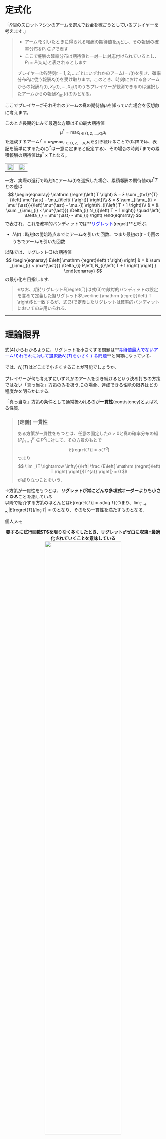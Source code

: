 # 定式化

「$K$個のスロットマシンのアームを選んでお金を稼ごうとしているプレイヤーを考えます.」

> - アーム$i$を引いたときに得られる報酬の期待値を$\mu_{i}$とし、その報酬の確率分布を$P_{i} \in P$で表す
> - ここで報酬の確率分布は期待値と一対一に対応付けられているとし、$P_{i} = P\left( {x} ; {\mu_{i}} \right)$と表されるとします
>
> プレイヤーは各時刻$t=1,2,\dots$ごとにいずれかのアーム$i=i\left(t\right)$を引き、確率分布$P_{i}$に従う報酬$X_{i}\left(t\right)$を受け取ります。このとき、時刻$t$における各アームからの報酬$X_{1}\left( t \right), X_{2}\left( t \right), \dots, X_{K}\left( t \right)$のうちプレイヤーが観測できるのは選択したアームからの報酬$X_{i\left(t\right)}\left(t\right)$のみとなる。

ここでプレイヤーがそれぞれのアームの真の期待値$\mu_{i}$を知っていた場合を仮想敵に考えます。

このとき長期的にみて最適な方策はその最大期待値
$$
\mu^{\ast} = \max _{i \in \left\{ 1,2,\dots,K \right\}}{\mu_{i}}
$$
を達成するアーム$i^{\ast} = arg \max _{i \in \left\{ 1,2,\dots,K \right\}}{\mu_{i}}$を引き続けることで(以降では、表記を簡単にするために$i^{\ast}$は一意に定まると仮定する)、その場合の時刻$T$までの累積報酬の期待値は$\mu^{\ast} \times T$となる。

<table>
	<tr>
		<td><img src="./../imgs/03/プレイヤーがそれぞれのアームの真の期待値を知っている例.jpg" width="100%"></td>
		<td><img src="./../imgs/03/最大期待値のアームを引き続ける.jpg" width="100%"></td>
	</tr>
</table>

一方、実際の進行で時刻$t$にアーム$i\left(t\right)$を選択した場合、累積報酬の期待値の$\mu^{\ast} T$との差は
$$
\begin{eqnarray}
\mathrm {regret}\left( T \right) & = & \sum _{t=1}^{T}{\left[ \mu^{\ast} - \mu_{i\left( t \right)} \right]}\\
& = & \sum _{i:\mu_{i} < \mu^{\ast}}{\left( \mu^{\ast} - \mu_{i} \right)N_{i}\left( T + 1 \right)}\\
& = & \sum _{i:\mu_{i} < \mu^{\ast}}{ \Delta_{i} N_{i}\left( T + 1 \right)} \quad \left( \Delta_{i} = \mu^{\ast} - \mu_{i} \right)
\end{eqnarray}
$$
で表され、これを確率的バンディットでは**<font color="blue">リグレット</font>(regret)**と呼ぶ.

 - $N_{i}\left( t \right)$ : 時刻$t$の開始時点までにアーム$i$を引いた回数、つまり最初の$(t-1)$回のうちでアーム$i$を引いた回数

以降では、リグレット(3)の期待値
$$
\begin{eqnarray}
E\left[ \mathrm {regret}\left( t \right) \right] & = & \sum _{i:\mu_{i} < \mu^{\ast}}{ \Delta_{i} E\left[ N_{i}\left( T + 1 \right) \right] }
\end{eqnarray}
$$
の最小化を目指します.

> ※なお、期待リグレット$E\left[ \mathrm {regret}\left( T \right) \right]$は式(3)で敵対的バンディットの設定を含めて定義した擬リグレット$\overline {\mathrm {regret}}\left( T \right)$と一致するが、式(3)で定義したリグレットは確率的バンディットにおいてのみ用いられる.

---
# 理論限界

式(4)からわかるように、リグレットを小さくする問題は**<font color="blue">期待値最大でないアーム$i$それぞれに対して選択数$N_{i}\left( T \right)$を小さくする問題</font>**と同等になっている.

では、$N_{i}\left( T \right)$はどこまで小さくすることが可能でしょうか.

プレイヤーが何も考えずにいずれかのアームを引き続けるという決め打ちの方策ではない「真っ当な」方策のみを扱う.この場合、達成できる性能の限界はどの程度かを明らかにする.

「真っ当な」方策の条件として通常扱われるのが**一貫性**(consistency)とよばれる性質.

> ### [定義] 一貫性
> ある方策が一貫性をもつとは、任意の固定した$a > 0$と真の確率分布の組$\left\{ P_{i} \right\}_{ i=1 }^{ K } \in P^{K}$に対して、その方策のもとで
$$
E\left[ \mathrm {regret}\left( T \right) \right] = o\left( T^{a} \right)
$$
つまり
$$
\lim _{T \rightarrow \infty}{\left| \frac {E\left[ \mathrm {regret}\left( T \right) \right]}{T^{a}} \right|} = 0
$$
> が成り立つことをいう.

→方策が一貫性をもつとは、**リグレットが常にどんな多項式オーダーよりも小さくなる**ことを指している.<br>
以降で紹介する方策のほとんどは$E\left[ \mathrm {regret}\left( T \right) \right] = o\left( \log {T} \right)$(つまり、$\lim _{T \rightarrow \infty}{\left| {E\left[ \mathrm {regret}\left( T \right) \right]}/{\log {T}} \right|} = 0$)となり、そのため一貫性を満たすものとなる.


<div style="text-align: center;">
	<p style="text-align: left;">個人メモ</p>
	<b>要するに試行回数$T$を限りなく多くしたとき、リグレットがゼロに収束=最適化されていくことを意味している</b>
	<img src="./../imgs/03/一貫性(consistency)評価で用いられる関数.jpeg" width="70%">
	<p>分母$T^{1}, \log {T}$が単調増加していく中でリグレット$E\left[ \mathrm {regret}\left( T \right) \right]$の値がどんどん小さくなっている。<br>
	つまり、方策がどんどん最適化されていき累積報酬を最大化している.</p>
</div>

<br>

> ### [定理3.2] 一貫性をもつ方策のリグレット下界
> KLダイバージェンス$D\left( \left( { P\left( x ; \mu^{\prime} \right) }\|{ P\left( x ; \mu \right) } \right) \right)$が$\mu > \mu^{\prime}$について単調増加かつ連続とする. 一貫性をもつアルゴリズムを用いたとき、任意の$i \neq i^{\ast}$と十分大きい$T$に対して
> $$
E\left[ N_{i}\left(T\right) \right] \ge \frac { \left(1 - o\left(1\right)\right) \log {T} }{D\left( { P\left(x;\mu_{i}\right) }\|{ P\left(x;\mu^{\ast}\right) } \right)}
$$
> が成り立つ. また、その結果として
$$
E\left[ \mathrm {regret}\left( T \right) \right] \ge \left( 1 - o\left(1\right)\right) \sum _{i:\mu_{i} < \mu^{\ast}}{ \frac { \Delta_{i} \log {T} }{D\left( { P\left(x;\mu_{i}\right) }\|{ P\left(x;\mu^{\ast}\right) } \right)} }
$$
> が成り立つ

この定理の厳密な証明は少々面倒ですが、「02確率的バンディット問題の基礎知識」で述べた大偏差原理の考え方を用いることで比較的容易に直感的な理解が得られる.（らしい...）


### [例] 理論限界の例
定理3.2で与えられる下界の具体的な形は考える確率分布モデル$P$に依存するが、その例としては次のようなものがある.

> #### i) ベルヌーイ分布
> $$
P\left(x;p\right) = p^{x}\left(1 - p\right)^{1-x} \quad x=\begin{cases} 0 \\ 1 \end{cases}
$$
> 各アームからの報酬が広告やニュース記事のクリックの有無に対応する場合、その分布はクリック率$\mu_{i}$のベルヌーイ分布とみなすことができる. したがって、クリック率$\mu_{i}$の報酬ベルヌーイ分布と最大クリック率$\mu^{\ast}$の報酬ベルヌーイ分布間のKLダイバージェンス$d\left( \mu_{i}, \mu^{\ast} \right)$を用いると、期待値最大でないアーム$i$の選択数の下界は
$$
E\left[N_{i}\left(T\right)\right] \ge \frac { \left( 1 - o\left(1\right) \right) \log {T} }{d\left( \mu_{i}, \mu^{\ast} \right)} = \frac { \left( 1 - o\left(1\right) \right) \log {T} }{ \mu_{i} \log {\cfrac { \mu_{i} }{ \mu^{\ast} }} + (1 - \mu_{i}) \log { \cfrac { \left( 1-{ \mu  }_{ i } \right)  }{ \left( 1-{ \mu  }^{ \ast  } \right)}} }
$$
> と表される.

<br>

> #### ii) 正規分布
> 通販サイトのデザイン例が$K$通りあり、その売上の最大化を目指す場合を考えます. ここで一定期間内での売上額$x$は各商品の価格および売上数といった多くの要素に依存しており、全体としては近似的に期待値$\mu_{i}$の正規分布$N\left( x ; \mu_{i}, \sigma^{2} \right)$に従うとみなすことができます. ここで分散$\sigma^{2}$が既知とすると正規分布間のKLダイバージェンスは$D\left( {N\left( x;\mu ,{ \sigma  }^{ 2 } \right) } \| {N\left( x;{ \mu  }^{ \prime  },{ \sigma  }^{ 2 } \right) } \right) = \frac {\left( \mu - \mu^{\prime} \right)^{2}}{2 \sigma^{2}}$であることから、アーム$i \neq i^{\ast}$の選択数の下界は
> $$
E\left[N_{i}\left( T \right)\right] \ge \frac { 2\left( 1-o\left( 1 \right)  \right) { \sigma  }^{ 2 }\log { T }  }{ { \left( { \mu  }^{ \ast  }-{ \mu  }_{ i } \right)  }^{ 2 } } =\frac { 2\left( 1-o\left( 1 \right)  \right) { \sigma  }^{ 2 }\log { T }  }{ { \Delta  }_{ i }^{ 2 } } 
$$
> と表され、リグレット下界は
> $$
E\left[ \mathrm {regret}\left(T\right) \right] \ge \left( 1 - o\left(1\right)\right)\left( \sum _{i:\mu_{i} < \mu^{\ast}}{\frac {2\sigma^{2}}{\Delta_{i}}} \right) \log {T}
$$
> となる.
> 
> この例のように、多くのモデルではアーム$i \neq i^{\ast}$が期待値最大でないことを確認するために$\Omega \left( {1}/{\Delta_{i}^{2}} \right)$程度のサンプル数が必要となる. したがって、$\Delta_{i}$が小さい場合、選択1回あたりのリグレットが小さくなることを差し引いても全体としては大きなリグレットが生じることになる.

<br>

> #### iii) 指数分布
> ある用途のための製品が$K$種類あり、その寿命、すなわち故障までに使える時間の累計和を最大化したいとします. このとき、各製品$i$の寿命$X_{i}$は期待値$\mu_{i}$の指数分布$\mathrm {Exp}\left( x;\mu_{i} \right)$に従うとみなすことができ、その確率密度は$\cfrac {1}{\mu_{i}}\mathrm {exp}\left(-x/\mu_{i}\right)$(ただし、$x \ge 0$)で与えられます. 指数分布間のKLダイバージェンスが$D\left( {\mathrm {Exp}\left( x;\mu_{i} \right)} \| {\mathrm {Exp}\left( x;\mu^{\ast} \right)} \right) = \log {\cfrac {\mu^{\ast}}{\mu_{i}}} + \cfrac {\mu_{i}}{\mu^{\ast}} - 1$で与えられることから、リグレット下界は
$$
E\left[\mathrm {regret}\left(T\right)\right] \ge \left( 1 - o\left(1\right) \right) \sum _{i:\mu_{i} < \mu^{\ast}}{ \cfrac { \left( { \mu  }^{ \ast  }-{ \mu  }_{ i } \right) \log { T }  }{ \log { \cfrac { \mu ^{ \ast  } }{ \mu _{ i } }  } +\cfrac { \mu _{ i } }{ \mu ^{ \ast  } } -1 }  }
$$
> となります.

<br>

> #### iii')
> あるタスク処理に用いるツールや人材が$K$通りあり、その処理に要した時間の累計和を今度は最小化したいとします. ここで処理時間$X_{i}^{\prime}$の和の最小化は負の処理時間$X_{i} = - X_{i}^{\prime}$の最大化と同等であり、この$X_{i}$を報酬とみなすことで通常のバンディット問題と同等になります. ここで処理時間$X_{i}^{\prime}$が期待値$\mu_{i}$の指数分布に従うとき、例iii)とまったく同様にリグレット下界
$$
E\left[\mathrm {regret}\left(T\right)\right] \ge \left( 1 - o\left(1\right) \right) \sum _{i:\mu_{i} < \mu_{\ast}}{ \cfrac { \left( { \mu  }_{ \ast  }-{ \mu  }_{ i } \right) \log { T }  }{ \log { \cfrac { \mu_{ \ast  } }{ \mu _{ i } }  } +\cfrac { \mu _{ i } }{ \mu_{ \ast  } } -1 }  }
$$
> が得られます. ただし、$\mu_{\ast} = \min _{i \in \left\{ 1,2,\dots,K \right\}}{ \mu_{i} }$としました.


これらの理論限界では、それが実際に達成可能であるかは特に議論しておらず、以降ではこれらの理論限界を達成する具体的な方策の構成を考えます.
